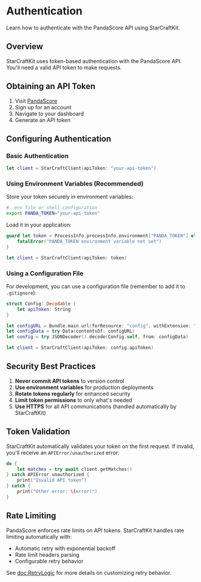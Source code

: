 # Authentication

Learn how to authenticate with the PandaScore API using StarCraftKit.

## Overview

StarCraftKit uses token-based authentication with the PandaScore API. You'll need a valid API token to make requests.

## Obtaining an API Token

1. Visit [PandaScore](https://pandascore.co)
2. Sign up for an account
3. Navigate to your dashboard
4. Generate an API token

## Configuring Authentication

### Basic Authentication

```swift
let client = StarCraftClient(apiToken: "your-api-token")
```

### Using Environment Variables (Recommended)

Store your token securely in environment variables:

```bash
# .env file or shell configuration
export PANDA_TOKEN="your-api-token"
```

Load it in your application:

```swift
guard let token = ProcessInfo.processInfo.environment["PANDA_TOKEN"] else {
    fatalError("PANDA_TOKEN environment variable not set")
}

let client = StarCraftClient(apiToken: token)
```

### Using a Configuration File

For development, you can use a configuration file (remember to add it to `.gitignore`):

```swift
struct Config: Decodable {
    let apiToken: String
}

let configURL = Bundle.main.url(forResource: "config", withExtension: "json")!
let configData = try Data(contentsOf: configURL)
let config = try JSONDecoder().decode(Config.self, from: configData)

let client = StarCraftClient(apiToken: config.apiToken)
```

## Security Best Practices

1. **Never commit API tokens** to version control
2. **Use environment variables** for production deployments
3. **Rotate tokens regularly** for enhanced security
4. **Limit token permissions** to only what's needed
5. **Use HTTPS** for all API communications (handled automatically by StarCraftKit)

## Token Validation

StarCraftKit automatically validates your token on the first request. If invalid, you'll receive an ``APIError/unauthorized`` error:

```swift
do {
    let matches = try await client.getMatches()
} catch APIError.unauthorized {
    print("Invalid API token")
} catch {
    print("Other error: \(error)")
}
```

## Rate Limiting

PandaScore enforces rate limits on API tokens. StarCraftKit handles rate limiting automatically with:

- Automatic retry with exponential backoff
- Rate limit headers parsing
- Configurable retry behavior

See <doc:RetryLogic> for more details on customizing retry behavior.